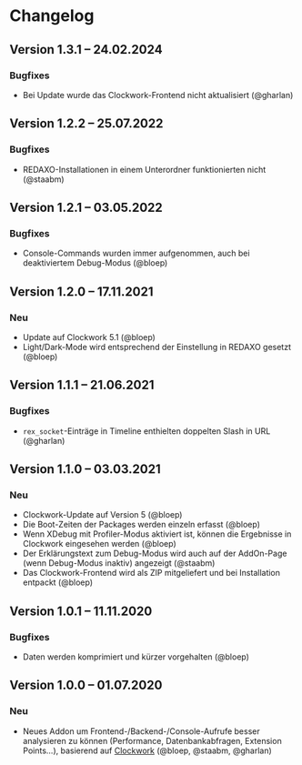 Changelog
=========

Version 1.3.1 – 24.02.2024
--------------------------

### Bugfixes

* Bei Update wurde das Clockwork-Frontend nicht aktualisiert (@gharlan)


Version 1.2.2 – 25.07.2022
--------------------------

### Bugfixes

* REDAXO-Installationen in einem Unterordner funktionierten nicht (@staabm)


Version 1.2.1 – 03.05.2022
--------------------------

### Bugfixes

* Console-Commands wurden immer aufgenommen, auch bei deaktiviertem Debug-Modus (@bloep)


Version 1.2.0 – 17.11.2021
--------------------------

### Neu

* Update auf Clockwork 5.1 (@bloep)
* Light/Dark-Mode wird entsprechend der Einstellung in REDAXO gesetzt (@bloep)


Version 1.1.1 – 21.06.2021
--------------------------

### Bugfixes

* `rex_socket`-Einträge in Timeline enthielten doppelten Slash in URL (@gharlan)


Version 1.1.0 – 03.03.2021
--------------------------

### Neu

* Clockwork-Update auf Version 5 (@bloep)
* Die Boot-Zeiten der Packages werden einzeln erfasst (@bloep)
* Wenn XDebug mit Profiler-Modus aktiviert ist, können die Ergebnisse in Clockwork eingesehen werden (@bloep)
* Der Erklärungstext zum Debug-Modus wird auch auf der AddOn-Page (wenn Debug-Modus inaktiv) angezeigt (@staabm)
* Das Clockwork-Frontend wird als ZIP mitgeliefert und bei Installation entpackt (@bloep)


Version 1.0.1 – 11.11.2020
--------------------------

### Bugfixes

* Daten werden komprimiert und kürzer vorgehalten (@bloep)


Version 1.0.0 – 01.07.2020
--------------------------

### Neu

* Neues Addon um Frontend-/Backend-/Console-Aufrufe besser analysieren zu können (Performance, Datenbankabfragen, Extension Points...), basierend auf [Clockwork](https://github.com/itsgoingd/clockwork) (@bloep, @staabm, @gharlan)
